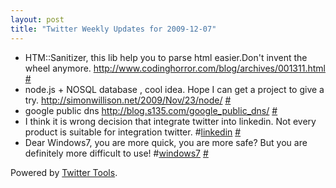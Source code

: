 ```yaml
---
layout: post
title: "Twitter Weekly Updates for 2009-12-07"
---
```


<ul class="aktt_tweet_digest">
	<li>HTM::Sanitizer, this lib help you to parse html easier.Don&#39;t invent the wheel anymore. <a href="http://www.codinghorror.com/blog/archives/001311.html" rel="nofollow">http://www.codinghorror.com/blog/archives/001311.html</a> <a href="http://twitter.com/Joshua_C/statuses/6433320128">#</a></li>
	<li>node.js + NOSQL database , cool idea. Hope I can get a project to give a try. <a href="http://simonwillison.net/2009/Nov/23/node/" rel="nofollow">http://simonwillison.net/2009/Nov/23/node/</a> <a href="http://twitter.com/Joshua_C/statuses/6432961969">#</a></li>
	<li>google public dns <a href="http://blog.s135.com/google_public_dns/" rel="nofollow">http://blog.s135.com/google_public_dns/</a> <a href="http://twitter.com/Joshua_C/statuses/6421480322">#</a></li>
	<li>I think it is wrong decision that integrate twitter into linkedin.  Not every product is suitable for integration twitter. #<a href="http://search.twitter.com/search?q=%23linkedin">linkedin</a> <a href="http://twitter.com/Joshua_C/statuses/6388822149">#</a></li>
	<li>Dear Windows7, you are more quick, you are more safe? But you are definitely more difficult to use! #<a href="http://search.twitter.com/search?q=%23windows7">windows7</a> <a href="http://twitter.com/Joshua_C/statuses/6269306864">#</a></li>
</ul>
<p class="aktt_credit">Powered by <a href="http://alexking.org/projects/wordpress">Twitter Tools</a>.</p>